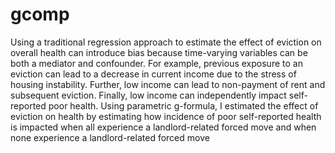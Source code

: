 # gcomp

Using a traditional regression approach to estimate the effect of eviction on overall health can introduce bias because time-varying variables can be both a mediator and confounder. For example, previous exposure to an eviction can lead to a decrease in current income due to the stress of housing instability. Further, low income can lead to non-payment of rent and subsequent eviction. Finally, low income can independently impact self-reported poor health. Using parametric g-formula, I estimated the effect of eviction on health by estimating how incidence of poor self-reported health is impacted when all experience a landlord-related forced move and when none experience a landlord-related forced move
